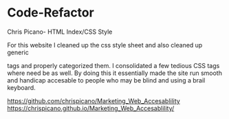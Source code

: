 # Code-Refactor
Chris Picano- HTML Index/CSS Style

For this website I cleaned up the css style sheet and also cleaned up generic <div> tags and properly categorized them. I consolidated a few tedious CSS tags where need be as well. By doing this it essentially made the site run smooth and handicap accesable to people who may be blind and using a brail keyboard.


















https://github.com/chrispicano/Marketing_Web_Accesablility
https://chrispicano.github.io/Marketing_Web_Accesablility/
